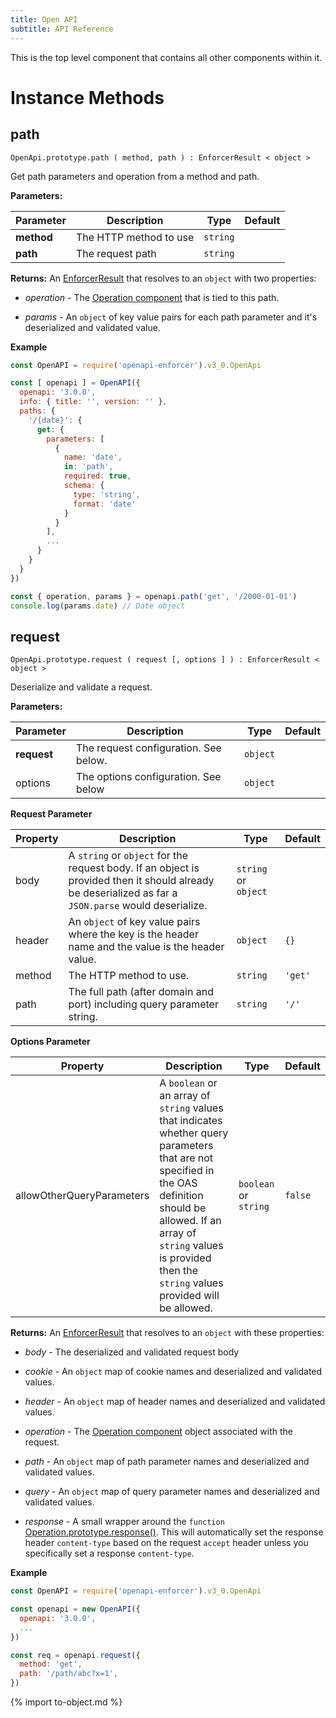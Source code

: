```yaml
---
title: Open API
subtitle: API Reference
---
```


This is the top level component that contains all other components within it.

# Instance Methods

## path

`OpenApi.prototype.path ( method, path ) : EnforcerResult < object >`

Get path parameters and operation from a method and path.

**Parameters:**

| Parameter | Description | Type | Default |
| --------- | ----------- | ---- | ------- |
| **method** | The HTTP method to use | `string` | |
| **path** | The request path | `string` | |

**Returns:** An [EnforcerResult](../enforcer-result.md) that resolves to an `object` with two properties:

- *operation* - The [Operation component](operation.md) that is tied to this path.

- *params* - An `object` of key value pairs for each path parameter and it's deserialized and validated value.

**Example**

```js
const OpenAPI = require('openapi-enforcer').v3_0.OpenApi

const [ openapi ] = OpenAPI({
  openapi: '3.0.0',
  info: { title: '', version: '' },
  paths: {
    '/{date}': {
      get: {
        parameters: [
          {
            name: 'date',
            in: 'path',
            required: true,
            schema: {
              type: 'string',
              format: 'date'
            }
          }
        ],
        ...
      }
    }
  }
})

const { operation, params } = openapi.path('get', '/2000-01-01')
console.log(params.date) // Date object
```

## request

`OpenApi.prototype.request ( request [, options ] ) : EnforcerResult < object >`

Deserialize and validate a request.

**Parameters:**

| Parameter | Description | Type | Default |
| --------- | ----------- | ---- | ------- |
| **request** | The request configuration. See below. | `object` | |
| options | The options configuration. See below | `object` | |

**Request Parameter**

| Property | Description | Type  | Default |
| --------- | ----------- | ---- | ------- |
| body | A `string` or `object` for the request body. If an object is provided then it should already be deserialized as far a `JSON.parse` would deserialize. | `string` or `object` | |
| header | An `object` of key value pairs where the key is the header name and the value is the header value. | `object` | `{}` |
| method | The HTTP method to use. | `string` | `'get'` |
| path | The full path (after domain and port) including query parameter string. | `string` | `'/'` |

**Options Parameter**

| Property | Description | Type  | Default |
| --------- | ----------- | ---- | ------- |
| allowOtherQueryParameters | A `boolean` or an array of `string` values that indicates whether query parameters that are not specified in the OAS definition should be allowed. If an array of `string` values is provided then the `string` values provided will be allowed. | `boolean` or `string` | `false` |

**Returns:** An [EnforcerResult](../enforcer-result.md) that resolves to an `object` with these properties:

- *body* - The deserialized and validated request body

- *cookie* - An `object` map of cookie names and deserialized and validated values. 

- *header* - An `object` map of header names and deserialized and validated values.

- *operation* - The [Operation component](operation.md) object associated with the request.

- *path* - An `object` map of path parameter names and deserialized and validated values.

- *query* - An `object` map of query parameter names and deserialized and validated values.

- *response* - A small wrapper around the `function` [Operation.prototype.response()](operation.md#response). This will automatically set the response header `content-type` based on the request `accept` header unless you specifically set a response `content-type`.

**Example**

```js
const OpenAPI = require('openapi-enforcer').v3_0.OpenApi

const openapi = new OpenAPI({
  openapi: '3.0.0',
  ... 
})

const req = openapi.request({
  method: 'get',
  path: '/path/abc?x=1',
})
```

{% import to-object.md %}
